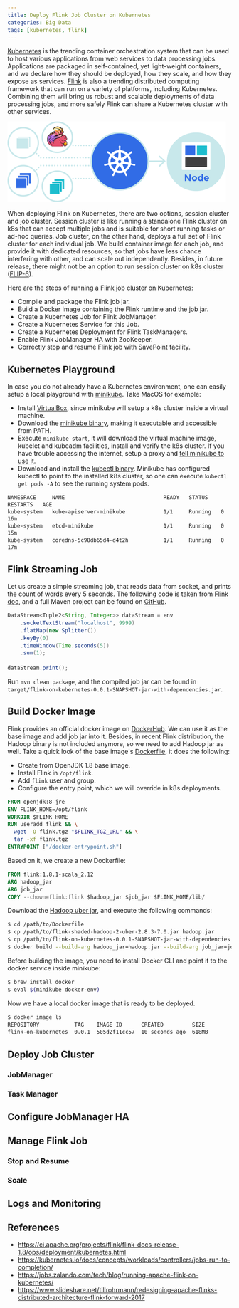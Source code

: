 ```yaml
---
title: Deploy Flink Job Cluster on Kubernetes
categories: Big Data
tags: [kubernetes, flink]
---
```


[Kubernetes][8] is the trending container orchestration system that can be used to host various applications from web services to data processing jobs. Applications are packaged in self-contained, yet light-weight containers, and we declare how they should be deployed, how they scale, and how they expose as services. [Flink][9] is also a trending distributed computing framework that can run on a variety of platforms, including Kubernetes. Combining them will bring us robust and scalable deployments of data processing jobs, and more safely Flink can share a Kubernetes cluster with other services.

![Flink on Kubernetes](/images/flink-on-kubernetes.png)

When deploying Flink on Kubernetes, there are two options, session cluster and job cluster. Session cluster is like running a standalone Flink cluster on k8s that can accept multiple jobs and is suitable for short running tasks or ad-hoc queries. Job cluster, on the other hand, deploys a full set of Flink cluster for each individual job. We build container image for each job, and provide it with dedicated resources, so that jobs have less chance interfering with other, and can scale out independently. Besides, in future release, there might not be an option to run session cluster on k8s cluster ([FLIP-6][10]).

Here are the steps of running a Flink job cluster on Kubernetes:

* Compile and package the Flink job jar.
* Build a Docker image containing the Flink runtime and the job jar.
* Create a Kubernetes Job for Flink JobManager.
* Create a Kubernetes Service for this Job.
* Create a Kubernetes Deployment for Flink TaskManagers.
* Enable Flink JobManager HA with ZooKeeper.
* Correctly stop and resume Flink job with SavePoint facility.

<!-- more -->

## Kubernetes Playground

In case you do not already have a Kubernetes environment, one can easily setup a local playground with [minikube][1]. Take MacOS for example:

* Install [VirtualBox][2], since minikube will setup a k8s cluster inside a virtual machine.
* Download the [minikube binary][3], making it executable and accessible from PATH.
* Execute `minikube start`, it will download the virtual machine image, kubelet and kubeadm facilities, install and verify the k8s cluster. If you have trouble accessing the internet, setup a proxy and [tell minikube to use it][5].
* Download and install the [kubectl binary][4]. Minikube has configured kubectl to point to the installed k8s cluster, so one can execute `kubectl get pods -A` to see the running system pods.

```text
NAMESPACE     NAME                               READY   STATUS    RESTARTS   AGE
kube-system   kube-apiserver-minikube            1/1     Running   0          16m
kube-system   etcd-minikube                      1/1     Running   0          15m
kube-system   coredns-5c98db65d4-d4t2h           1/1     Running   0          17m
```

## Flink Streaming Job

Let us create a simple streaming job, that reads data from socket, and prints the count of words every 5 seconds. The following code is taken from [Flink doc][6], and a full Maven project can be found on [GitHub][7].

```java
DataStream<Tuple2<String, Integer>> dataStream = env
    .socketTextStream("localhost", 9999)
    .flatMap(new Splitter())
    .keyBy(0)
    .timeWindow(Time.seconds(5))
    .sum(1);

dataStream.print();
```

Run `mvn clean package`, and the compiled job jar can be found in `target/flink-on-kubernetes-0.0.1-SNAPSHOT-jar-with-dependencies.jar`.

## Build Docker Image

Flink provides an official docker image on [DockerHub][11]. We can use it as the base image and add job jar into it. Besides, in recent Flink distribution, the Hadoop binary is not included anymore, so we need to add Hadoop jar as well. Take a quick look of the base image's [Dockerfile][12], it does the following:

* Create from OpenJDK 1.8 base image.
* Install Flink in `/opt/flink`.
* Add `flink` user and group.
* Configure the entry point, which we will override in k8s deployments.

```Dockerfile
FROM openjdk:8-jre
ENV FLINK_HOME=/opt/flink
WORKDIR $FLINK_HOME
RUN useradd flink && \
  wget -O flink.tgz "$FLINK_TGZ_URL" && \
  tar -xf flink.tgz
ENTRYPOINT ["/docker-entrypoint.sh"]
```

Based on it, we create a new Dockerfile:

```Dockerfile
FROM flink:1.8.1-scala_2.12
ARG hadoop_jar
ARG job_jar
COPY --chown=flink:flink $hadoop_jar $job_jar $FLINK_HOME/lib/
```

Download the [Hadoop uber jar][12], and execute the following commands:

```bash
$ cd /path/to/Dockerfile
$ cp /path/to/flink-shaded-hadoop-2-uber-2.8.3-7.0.jar hadoop.jar
$ cp /path/to/flink-on-kubernetes-0.0.1-SNAPSHOT-jar-with-dependencies.jar job.jar
$ docker build --build-arg hadoop_jar=hadoop.jar --build-arg job_jar=job.jar --tag flink-on-kubernetes:0.0.1 .
```

Before building the image, you need to install Docker CLI and point it to the docker service inside minikube:

```bash
$ brew install docker
$ eval $(minikube docker-env)
```

Now we have a local docker image that is ready to be deployed.

```bash
$ docker image ls
REPOSITORY           TAG    IMAGE ID      CREATED         SIZE
flink-on-kubernetes  0.0.1  505d2f11cc57  10 seconds ago  618MB
```

## Deploy Job Cluster

### JobManager

### Task Manager

## Configure JobManager HA

## Manage Flink Job

### Stop and Resume

### Scale

## Logs and Monitoring

## References

* https://ci.apache.org/projects/flink/flink-docs-release-1.8/ops/deployment/kubernetes.html
* https://kubernetes.io/docs/concepts/workloads/controllers/jobs-run-to-completion/
* https://jobs.zalando.com/tech/blog/running-apache-flink-on-kubernetes/
* https://www.slideshare.net/tillrohrmann/redesigning-apache-flinks-distributed-architecture-flink-forward-2017

[1]: https://github.com/kubernetes/minikube
[2]: https://www.virtualbox.org
[3]: https://storage.googleapis.com/minikube/releases/latest/minikube-darwin-amd64
[4]: https://storage.googleapis.com/kubernetes-release/release/v1.15.0/bin/darwin/amd64/kubectl
[5]: https://minikube.sigs.k8s.io/docs/reference/networking/proxy/
[6]: https://ci.apache.org/projects/flink/flink-docs-release-1.8/dev/datastream_api.html#example-program
[7]: https://github.com/jizhang/flink-on-kubernetes
[8]: https://kubernetes.io/
[9]: https://flink.apache.org/
[10]: https://cwiki.apache.org/confluence/pages/viewpage.action?pageId=65147077
[11]: https://hub.docker.com/_/flink
[12]: https://github.com/docker-flink/docker-flink/blob/master/1.8/scala_2.12-debian/Dockerfile
[13]: https://repo.maven.apache.org/maven2/org/apache/flink/flink-shaded-hadoop-2-uber/2.8.3-7.0/flink-shaded-hadoop-2-uber-2.8.3-7.0.jar
